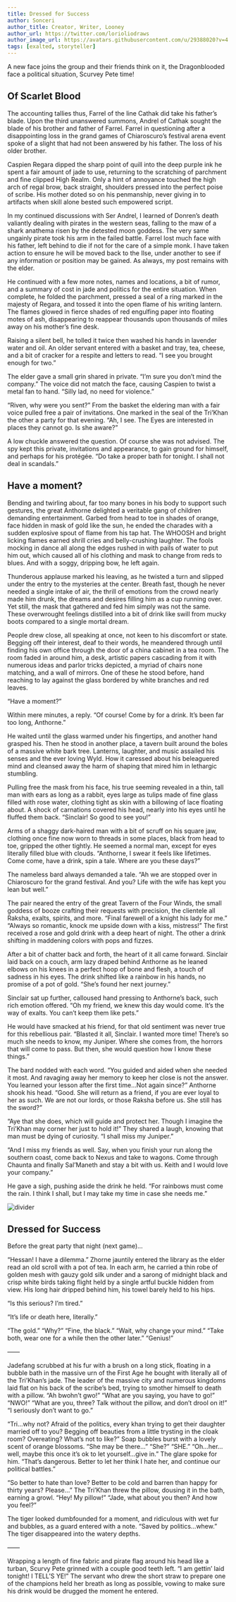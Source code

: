 ```yaml
---
title: Dressed for Success
author: Sonceri
author_title: Creator, Writer, Looney
author_url: https://twitter.com/lorioliodraws
author_image_url: https://avatars.githubusercontent.com/u/29388020?v=4
tags: [exalted, storyteller]
---
```


A new face joins the group and their friends think on it, the Dragonblooded face a political situation, Scurvey Pete time!

<!--truncate-->

## Of Scarlet Blood

The accounting tallies thus, Farrel of the line Cathak did take his father’s blade. Upon the third unanswered summons, Andrel of Cathak sought the blade of his brother and father of Farrel. Farrel in questioning after a disappointing loss in the grand games of Chiaroscuro’s festival arena event spoke of a slight that had not been answered by his father. The loss of his older brother.

Caspien Regara dipped the sharp point of quill into the deep purple ink he spent a fair amount of jade to use, returning to the scratching of parchment and fine clipped High Realm. Only a hint of annoyance touched the high arch of regal brow, back straight, shoulders pressed into the perfect poise of scribe. His mother doted so on his penmanship, never giving in to artifacts when skill alone bested such empowered script.

In my continued discussions with Ser Andrel, I learned of Donren’s death valiantly dealing with pirates in the western seas, falling to the maw of a shark anathema risen by the detested moon goddess. The very same ungainly pirate took his arm in the failed battle. Farrel lost much face with his father, left behind to die if not for the care of a simple monk. I have taken action to ensure he will be moved back to the Ilse, under another to see if any information or position may be gained. As always, my post remains with the elder.

He continued with a few more notes, names and locations, a bit of rumor, and a summary of cost in jade and politics for the entire situation. When complete, he folded the parchment, pressed a seal of a ring marked in the majesty of Regara, and tossed it into the open flame of his writing lantern. The flames glowed in fierce shades of red engulfing paper into floating motes of ash, disappearing to reappear thousands upon thousands of miles away on his mother’s fine desk.

Raising a silent bell, he tolled it twice then washed his hands in lavender water and oil. An older servant entered with a basket and tray, tea, cheese, and a bit of cracker for a respite and letters to read. “I see you brought enough for two.”

The elder gave a small grin shared in private. “I’m sure you don’t mind the company.” The voice did not match the face, causing Caspien to twist a metal fan to hand. “Silly lad, no need for violence.”

“Riven, why were you sent?” From the basket the eldering man with a fair voice pulled free a pair of invitations. One marked in the seal of the Tri’Khan the other a party for that evening. “Ah, I see. The Eyes are interested in places they cannot go. Is she aware?”

A low chuckle answered the question. Of course she was not advised. The spy kept this private, invitations and appearance, to gain ground for himself, and perhaps for his protégée. “Do take a proper bath for tonight. I shall not deal in scandals.”

## Have a moment?

Bending and twirling about, far too many bones in his body to support such gestures, the great Anthorne delighted a veritable gang of children demanding entertainment. Garbed from head to toe in shades of orange, face hidden in mask of gold like the sun, he ended the charades with a sudden explosive spout of flame from his tap hat. The WHOOSH and bright licking flames earned shrill cries and belly-crushing laughter. The fools mocking in dance all along the edges rushed in with pails of water to put him out, which caused all of his clothing and mask to change from reds to blues. And with a soggy, dripping bow, he left again.

Thunderous applause marked his leaving, as he twisted a turn and slipped under the entry to the mysteries at the center. Breath fast, though he never needed a single intake of air, the thrill of emotions from the crowd nearly made him drunk, the dreams and desires filling him as a cup running over. Yet still, the mask that gathered and fed him simply was not the same. These overwrought feelings distilled into a bit of drink like swill from mucky boots compared to a single mortal dream.

People drew close, all speaking at once, not keen to his discomfort or state. Begging off their interest, deaf to their words, he meandered through until finding his own office through the door of a china cabinet in a tea room. The room faded in around him, a desk, artistic papers cascading from it with numerous ideas and parlor tricks depicted, a myriad of chairs none matching, and a wall of mirrors. One of these he stood before, hand reaching to lay against the glass bordered by white branches and red leaves.

“Have a moment?”

Within mere minutes, a reply. “Of course! Come by for a drink. It’s been far too long, Anthorne.”

He waited until the glass warmed under his fingertips, and another hand grasped his. Then he stood in another place, a tavern built around the boles of a massive white bark tree. Lanterns, laughter, and music assailed his senses and the ever loving Wyld. How it caressed about his beleaguered mind and cleansed away the harm of shaping that mired him in lethargic stumbling.

Pulling free the mask from his face, his true seeming revealed in a thin, tall man with ears as long as a rabbit, eyes large as tulips made of fine glass filled with rose water, clothing tight as skin with a billowing of lace floating about. A shock of carnations covered his head, nearly into his eyes until he fluffed them back. “Sinclair! So good to see you!”

Arms of a shaggy dark-haired man with a bit of scruff on his square jaw, clothing once fine now worn to threads in some places, black from head to toe, gripped the other tightly. He seemed a normal man, except for eyes literally filled blue with clouds. “Anthorne, I swear it feels like lifetimes. Come come, have a drink, spin a tale. Where are you these days?”

The nameless bard always demanded a tale. “Ah we are stopped over in Chiaroscuro for the grand festival. And you? Life with the wife has kept you lean but well.”

The pair neared the entry of the great Tavern of the Four Winds, the small goddess of booze crafting their requests with precision, the clientele all Raksha, exalts, spirits, and more. “Final farewell of a knight his lady for me.” “Always so romantic, knock me upside down with a kiss, mistress!” The first received a rose and gold drink with a deep heart of night. The other a drink shifting in maddening colors with pops and fizzes.

After a bit of chatter back and forth, the heart of it all came forward. Sinclair laid back on a couch, arm lazy draped behind Anthorne as he leaned elbows on his knees in a perfect hoop of bone and flesh, a touch of sadness in his eyes. The drink shifted like a rainbow in his hands, no promise of a pot of gold. “She’s found her next journey.”

Sinclair sat up further, calloused hand pressing to Anthorne’s back, such rich emotion offered. “Oh my friend, we knew this day would come. It’s the way of exalts. You can’t keep them like pets.”

He would have smacked at his friend, for that old sentiment was never true for this rebellious pair. “Blasted it all, Sinclair. I wanted more time! There’s so much she needs to know, my Juniper. Where she comes from, the horrors that will come to pass. But then, she would question how I know these things.”

The bard nodded with each word. “You guided and aided when she needed it most. And ravaging away her memory to keep her close is not the answer. You learned your lesson after the first time…Not again since?” Anthorne shook his head. “Good. She will return as a friend, if you are ever loyal to her as such. We are not our lords, or those Raksha before us. She still has the sword?”

“Aye that she does, which will guide and protect her. Though I imagine the Tri’Khan may corner her just to hold it!” They shared a laugh, knowing that man must be dying of curiosity. “I shall miss my Juniper.”

“And I miss my friends as well. Say, when you finish your run along the southern coast, come back to Nexus and take to wagons. Come through Chaunta and finally Sal’Maneth and stay a bit with us. Keith and I would love your company.”

He gave a sigh, pushing aside the drink he held. “For rainbows must come the rain. I think I shall, but I may take my time in case she needs me.”

![divider](/img/divide/divide-temple.png)

## Dressed for Success

Before the great party that night (next game)…

“Hessan! I have a dilemma.” Zhorne jauntily entered the library as the elder read an old scroll with a pot of tea. In each arm, he carried a thin robe of golden mesh with gauzy gold silk under and a sarong of midnight black and crisp white birds taking flight held by a single artful buckle hidden from view. His long hair dripped behind him, his towel barely held to his hips.

“Is this serious? I’m tired.”

“It’s life or death here, literally.”

“The gold.” “Why?” “Fine, the black.” “Wait, why change your mind.” “Take both, wear one for a while then the other later.” “Genius!”

——

Jadefang scrubbed at his fur with a brush on a long stick, floating in a bubble bath in the massive urn of the First Age he bought with literally all of the Tri’Khan’s jade. The leader of the massive city and numerous kingdoms laid flat on his back of the scribe’s bed, trying to smother himself to death with a pillow. “Ah bwohn’t gwo!” “What are you saying, you have to go!” “NWO!” “What are you, three? Talk without the pillow, and don’t drool on it!” “I seriously don’t want to go.”

“Tri…why not? Afraid of the politics, every khan trying to get their daughter married off to you? Begging off beauties from a little trysting in the cloak room? Overeating? What’s not to like?” Soap bubbles burst with a lovely scent of orange blossoms. “She may be there…” “She?” “SHE.” “Oh…her…well, maybe this once it’s ok to let yourself…give in.” The glare spoke for him. “That’s dangerous. Better to let her think I hate her, and continue our political battles.”

“So better to hate than love? Better to be cold and barren than happy for thirty years? Please…” The Tri’Khan threw the pillow, dousing it in the bath, earning a growl. “Hey! My pillow!” “Jade, what about you then? And how you feel?”

The tiger looked dumbfounded for a moment, and ridiculous with wet fur and bubbles, as a guard entered with a note. “Saved by politics…whew.” The tiger disappeared into the watery depths.

——

Wrapping a length of fine fabric and pirate flag around his head like a turban, Scurvy Pete grinned with a couple good teeth left. “I am gettin’ laid tonight! I TELL’S YE!” The servant who drew the short straw to prepare one of the champions held her breath as long as possible, vowing to make sure his drink would be drugged the moment he entered.